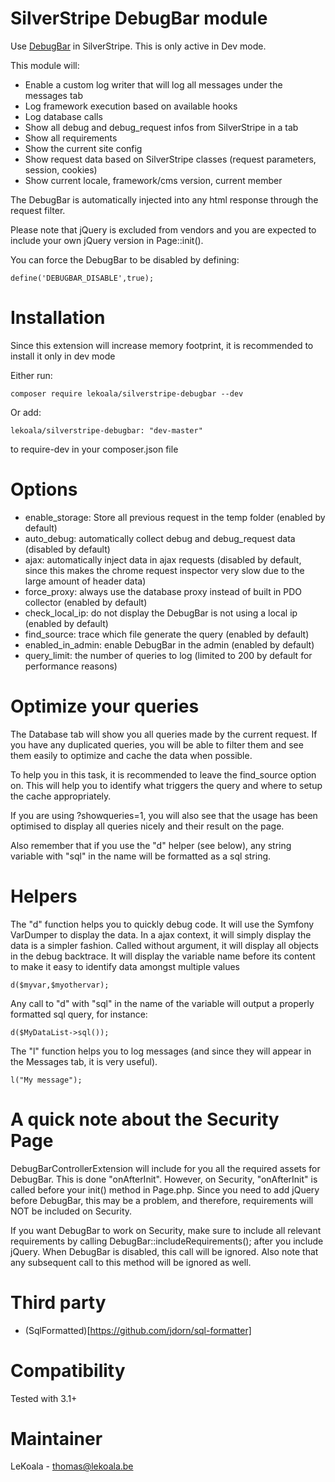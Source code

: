 SilverStripe DebugBar module
==================
Use [DebugBar](https://github.com/maximebf/php-debugbar) in SilverStripe. This is only active in Dev mode.

This module will:

- Enable a custom log writer that will log all messages under the messages tab
- Log framework execution based on available hooks
- Log database calls
- Show all debug and debug_request infos from SilverStripe in a tab
- Show all requirements
- Show the current site config
- Show request data based on SilverStripe classes (request parameters, session, cookies)
- Show current locale, framework/cms version, current member

The DebugBar is automatically injected into any html response through the request filter.

Please note that jQuery is excluded from vendors and you are expected to include
your own jQuery version in Page::init().

You can force the DebugBar to be disabled by defining:

    define('DEBUGBAR_DISABLE',true);

Installation
==================

Since this extension will increase memory footprint, it is recommended to install it only in dev mode

Either run:

    composer require lekoala/silverstripe-debugbar --dev

Or add: 

    lekoala/silverstripe-debugbar: "dev-master"

to require-dev in your composer.json file

Options
==================

- enable_storage: Store all previous request in the temp folder (enabled by default)
- auto_debug: automatically collect debug and debug_request data (disabled by default) 
- ajax: automatically inject data in ajax requests (disabled by default, 
since this makes the chrome request inspector very slow due to the large amount of header data)
- force_proxy: always use the database proxy instead of built in PDO collector (enabled by default)
- check_local_ip: do not display the DebugBar is not using a local ip (enabled by default)
- find_source: trace which file generate the query  (enabled by default)
- enabled_in_admin: enable DebugBar in the admin (enabled by default)
- query_limit: the number of queries to log (limited to 200 by default for performance reasons)

Optimize your queries
==================

The Database tab will show you all queries made by the current request. If you have any
duplicated queries, you will be able to filter them and see them easily to optimize and cache
the data when possible.

To help you in this task, it is recommended to leave the find_source option on. This
will help you to identify what triggers the query and where to setup the cache appropriately.

If you are using ?showqueries=1, you will also see that the usage has been optimised to display
all queries nicely and their result on the page.

Also remember that if you use the "d" helper (see below), any string variable with "sql" in the name
will be formatted as a sql string.

Helpers
==================

The "d" function helps you to quickly debug code. It will use the Symfony VarDumper to display the data.
In a ajax context, it will simply display the data is a simpler fashion.
Called without argument, it will display all objects in the debug backtrace.
It will display the variable name before its content to make it easy to identify data amongst multiple values

    d($myvar,$myothervar);
    
Any call to "d" with "sql" in the name of the variable will output a properly formatted sql query, for instance:

    d($MyDataList->sql());

The "l" function helps you to log messages (and since they will appear in the Messages tab, it is very useful).

    l("My message");

A quick note about the Security Page
==================

DebugBarControllerExtension will include for you all the required assets for DebugBar.
This is done "onAfterInit". However, on Security, "onAfterInit" is called before your init()
method in Page.php.
Since you need to add jQuery before DebugBar, this may be a problem, and therefore, requirements
will NOT be included on Security.

If you want DebugBar to work on Security, make sure to include all relevant requirements by
calling DebugBar::includeRequirements(); after you include jQuery. When DebugBar is disabled, 
this call will be ignored. Also note that any subsequent call to this method will be ignored
as well.

Third party
==================
- (SqlFormatted)[https://github.com/jdorn/sql-formatter]

Compatibility
==================
Tested with 3.1+

Maintainer
==================
LeKoala - thomas@lekoala.be